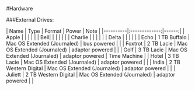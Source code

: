 #Hardware


###External Drives:

| Name   |  Type   |  Format | Power | Note |
|----------|:-------------:|------:|
| Apple |  |  |  |  | 
| Bell|  |  |  |  |  | 
| Charlie |  |  |  |  | 
| Delta |   |  |  |  | 
| Echo | 1 TB Buffalo | Mac OS Extended (Journaled) |  bus powered  |  | 
| Foxtrot | 2 TB Lacie | Mac OS Extended (Journaled) |  adaptor powered |  | 
| Golf | 3 TB Lacie | Mac OS Extended (Journaled) |  adaptor powered |  Time Machine | 
| Hotel | 3 TB Lacie | Mac OS Extended (Journaled) |  adaptor powered |  | 
| India | 2 TB Western Digital | Mac OS Extended (Journaled) |  adaptor powered |  | 
| Juliett | 2 TB Western Digital | Mac OS Extended (Journaled) |  adaptor powered |  | 
